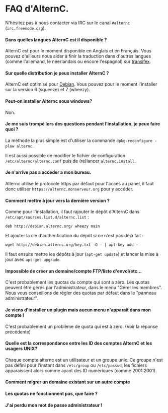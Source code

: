 # FAQ d'AlternC.

N'hésitez pas à nous contacter via IRC sur le canal `#alternc` (`irc.freenode.org`).

#### Dans quelles langues AlternC est il disponible ?

AlternC est pour le moment disponible en Anglais et en Français. Vous pouvez d'ailleurs nous aider à finir la traduction dans d'autres langues (comme l'allemand, le néerlandais ou encore l'espagnol) sur [transifex](https://www.transifex.com/octopuce/alternc/).

#### Sur quelle distribution je peux installer AlternC ?

AlternC est optimisé pour [Debian](https://www.debian.org/). Vous pouvez pour le moment l'installer sur la version 6  (squeeze) et 7 (wheezy).

#### Peut-on installer Alternc sous windows?

Non.

#### Je me suis trompé lors des questions pendant l'installation, je peux faire quoi ?

La méthode la plus simple est d'utiliser la commande `dpkg-reconfigure -plow alternc`. 

Il est aussi possible de modifier le fichier de configuration `/etc/alternc/alternc.conf` puis de (re)lancer `alternc.install`.

#### Je n'arrive pas a accéder a mon bureau.

Alternc utilise le protocole https par défaut pour l'accès au panel, il faut donc utiliser ​`https://alternc.monserveur.org` pour y accéder.


#### Comment mettre à jour vers la dernière version ?

Comme pour l'installation, il faut rajouter le dépôt d'AlternC dans `/etc/apt/sources.list.d/alternc.list` : 

```
deb http://debian.alternc.org/ wheezy main
```
Et ajouter la clé d'authenfication du dépôt si ce n'est pas déjà fait : 

```
wget http://debian.alternc.org/key.txt -O - | apt-key add -
```

Il faut ensuite mettre les dépôts à jour (`apt-get update`) et lancer la mise à jour avec `apt-get upgrade`.

#### Impossible de créer un domaine/compte FTP/liste d'envoi/etc…

C'est probablement les quotas du compte qui sont a zéro. Les quotas peuvent être gérés par l'administrateur, dans le menu "Gérer les membres". Nous vous conseillons de régler des quotas par défaut dans le "panneau administrateur".

#### Je viens d'installer un plugin mais aucun menu n'apparaît dans mon compte !

C'est probablement un problème de quota qui est à zéro. (Voir la réponse précédente)

#### Quelle est la correspondance entre les ID des comptes AlternC et les usagers UNIX?

Chaque compte alternc est un utilisateur et un groupe unix. Ce groupe n'est pas défini pour l'instant dans `/etc/group` ou `/etc/passwd`, les fichiers apparaissent alors comme ayant des ID numériques (comme 2001:2001).

#### Comment migrer un domaine existant sur un autre compte

#### Les quotas ne fonctionnent pas, que faire ?

#### J'ai perdu mon mot de passe administrateur !

